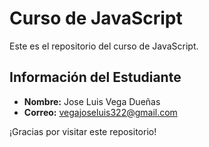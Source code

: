 # Curso de JavaScript

Este es el repositorio del curso de JavaScript.

## Información del Estudiante

- **Nombre:** Jose Luis Vega Dueñas  
- **Correo:** vegajoseluis322@gmail.com  

¡Gracias por visitar este repositorio!